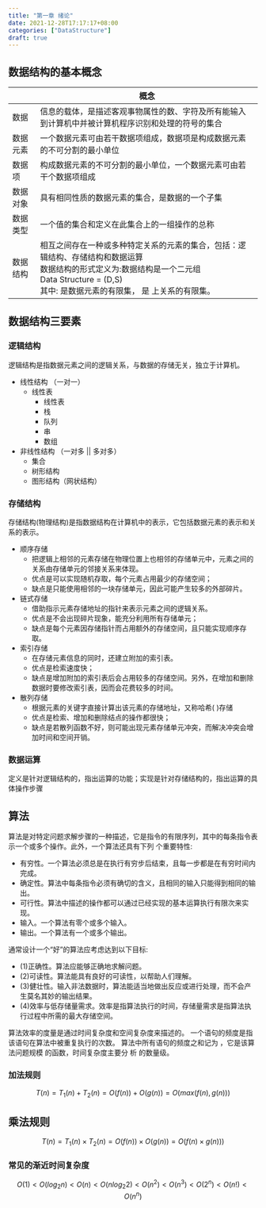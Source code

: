 ```yaml
---
title: "第一章 绪论"
date: 2021-12-28T17:17:17+08:00
categories: ["DataStructure"]
draft: true
---
```


<!--more-->

## 数据结构的基本概念

|          | 概念                                                         |
| -------- | ------------------------------------------------------------ |
| 数据     | 信息的载体，是描述客观事物属性的数、字符及所有能输入到计算机中并被计算机程序识别和处理的符号的集合 |
| 数据元素 | 一个数据元素可由若干数据项组成，数据项是构成数据元素的不可分割的最小单位 |
| 数据项   | 构成数据元素的不可分割的最小单位，一个数据元素可由若干个数据项组成 |
| 数据对象 | 具有相同性质的数据元素的集合，是数据的一个子集               |
| 数据类型 | 一个值的集合和定义在此集合上的一组操作的总称                 |
| 数据结构 | 相互之间存在一种或多种特定关系的元素的集合，包括：逻辑结构、存储结构和数据运算<br />数据结构的形式定义为:数据结构是一个二元组<br />Data Structure = (D,S)<br />其中: 是数据元素的有限集， 是 上关系的有限集。 |

## 数据结构三要素

### 逻辑结构

逻辑结构是指数据元素之间的逻辑关系，与数据的存储无关，独立于计算机。

- 线性结构 （一对一）
  - 线性表
    - 线性表
    - 栈
    - 队列
    - 串
    - 数组
- 非线性结构 （一对多 || 多对多）
  - 集合
  - 树形结构
  - 图形结构（网状结构）

### 存储结构

存储结构(物理结构)是指数据结构在计算机中的表示，它包括数据元素的表示和关系的表示。

- 顺序存储
  - 把逻辑上相邻的元素存储在物理位置上也相邻的存储单元中，元素之间的关系由存储单元的邻接关系来体现。
  - 优点是可以实现随机存取，每个元素占用最少的存储空间；
  - 缺点是只能使用相邻的一块存储单元，因此可能产生较多的外部碎片。
- 链式存储
  - 借助指示元素存储地址的指针来表示元素之间的逻辑关系。
  - 优点是不会出现碎片现象，能充分利用所有存储单元；
  - 缺点是每个元素因存储指针而占用额外的存储空间，且只能实现顺序存取。
- 索引存储
  - 在存储元素信息的同时，还建立附加的索引表。
  - 优点是检索速度快；
  - 缺点是增加附加的索引表后会占用较多的存储空间。另外，在增加和删除数据时要修改索引表，因而会花费较多的时间。
- 散列存储
  - 根据元素的关键字直接计算出该元素的存储地址，又称哈希( )存储
  - 优点是检索、增加和删除结点的操作都很快；
  - 缺点是若散列函数不好，则可能出现元素存储单元冲突，而解决冲突会增加时间和空间开销。

### 数据运算

定义是针对逻辑结构的，指出运算的功能；实现是针对存储结构的，指出运算的具体操作步骤

## 算法

算法是对特定问题求解步骤的一种描述，它是指令的有限序列，其中的每条指令表示一个或多个操作。此外，一个算法还具有下列 个重要特性:

- 有穷性。一个算法必须总是在执行有穷步后结束，且每一步都是在有穷时间内完成。
- 确定性。算法中每条指令必须有确切的含义，且相同的输入只能得到相同的输出。 
- 可行性。算法中描述的操作都可以通过已经实现的基本运算执行有限次来实现。
- 输入。一个算法有零个或多个输入。
- 输出。一个算法有一个或多个输出。

通常设计一个“好”的算法应考虑达到以下目标: 

- (1)正确性。算法应能够正确地求解问题。
- (2)可读性。算法能具有良好的可读性，以帮助人们理解。
- (3)健壮性。输入非法数据时，算法能适当地做出反应或进行处理，而不会产生莫名其妙的输出结果。
- (4)效率与低存储量需求。效率是指算法执行的时间，存储量需求是指算法执行过程中所需的最大存储空间。

算法效率的度量是通过时间复杂度和空间复杂度来描述的。 一个语句的频度是指该语句在算法中被重复执行的次数。 算法中所有语句的频度之和记为 ，它是该算法问题规模 的函数，时间复杂度主要分 析 的数量级。

### 加法规则

$$
T(n) = T_1(n) + T_2(n) = O(f(n)) + O(g(n)) = O(max(f(n), g(n)))
$$

## 乘法规则

$$
T(n) = T_1(n) \times T_2(n) = O(f(n)) \times O(g(n)) = O(f(n) \times g(n)))
$$

### 常见的渐近时间复杂度

$$
O(1) \lt O(log_2{n}) \lt O(n) \lt O(nlog_2{2}) \lt O(n^2) \lt O(n^3) \lt O(2^n) \lt O(n!) \lt O(n^n)
$$

